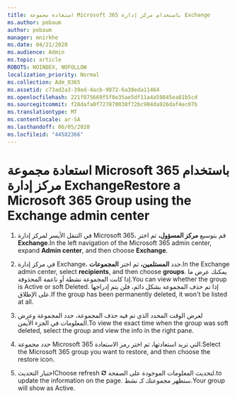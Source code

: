 ```yaml
---
title: استعادة مجموعة Microsoft 365 باستخدام مركز إدارة Exchange
ms.author: pebaum
author: pebaum
manager: mnirkhe
ms.date: 04/21/2020
ms.audience: Admin
ms.topic: article
ROBOTS: NOINDEX, NOFOLLOW
localization_priority: Normal
ms.collection: Adm_O365
ms.assetid: c73ad2a3-39ed-4acb-9872-6a38eda11464
ms.openlocfilehash: 221f075669f5f0e35ae5df11a4a59845ea81b5cd
ms.sourcegitcommit: f28dafa0f727870038f72bc904da926daf4ec07b
ms.translationtype: MT
ms.contentlocale: ar-SA
ms.lasthandoff: 06/05/2020
ms.locfileid: "44582366"
---
```

# <a name="restore-a-microsoft-365-group-using-the-exchange-admin-center"></a><span data-ttu-id="3e7df-102">استعادة مجموعة Microsoft 365 باستخدام مركز إدارة Exchange</span><span class="sxs-lookup"><span data-stu-id="3e7df-102">Restore a Microsoft 365 Group using the Exchange admin center</span></span>

1. <span data-ttu-id="3e7df-103">في التنقل الأيسر لمركز إدارة Microsoft 365، قم بتوسيع **مركز المسؤول،** ثم اختر **Exchange**.</span><span class="sxs-lookup"><span data-stu-id="3e7df-103">In the left navigation of the Microsoft 365 admin center, expand **Admin center**, and then choose **Exchange**.</span></span>
    
2. <span data-ttu-id="3e7df-104">في مركز إدارة Exchange، حدد **المستلمين،** ثم اختر **المجموعات**.</span><span class="sxs-lookup"><span data-stu-id="3e7df-104">In the Exchange admin center, select **recipients**, and then choose **groups**.</span></span> <span data-ttu-id="3e7df-105">يمكنك عرض ما إذا كانت المجموعة نشطة أو ناعمة المحذوفة.</span><span class="sxs-lookup"><span data-stu-id="3e7df-105">You can view whether the group is Active or soft Deleted.</span></span> <span data-ttu-id="3e7df-106">إذا تم حذف المجموعة بشكل دائم، فلن يتم إدراجها على الإطلاق.</span><span class="sxs-lookup"><span data-stu-id="3e7df-106">If the group has been permanently deleted, it won't be listed at all.</span></span>
    
3. <span data-ttu-id="3e7df-107">لعرض الوقت المحدد الذي تم فيه حذف المجموعة، حدد المجموعة وعرض المعلومات في الجزء الأيمن.</span><span class="sxs-lookup"><span data-stu-id="3e7df-107">To view the exact time when the group was soft deleted, select the group and view the info in the right pane.</span></span>
    
4. <span data-ttu-id="3e7df-108">حدد مجموعة Microsoft 365 التي تريد استعادتها، ثم اختر رمز الاستعادة.</span><span class="sxs-lookup"><span data-stu-id="3e7df-108">Select the Microsoft 365 group you want to restore, and then choose the restore icon.</span></span>
    
5. <span data-ttu-id="3e7df-109">اختيار التحديث</span><span class="sxs-lookup"><span data-stu-id="3e7df-109">Choose refresh</span></span> ![رمز التحديث](media/6464df90-2a91-4c1f-92a6-9a38c7696ac3.gif) <span data-ttu-id="3e7df-111">لتحديث المعلومات الموجودة على الصفحة.</span><span class="sxs-lookup"><span data-stu-id="3e7df-111">to update the information on the page.</span></span> <span data-ttu-id="3e7df-112">ستظهر مجموعتك كـ نشط.</span><span class="sxs-lookup"><span data-stu-id="3e7df-112">Your group will show as Active.</span></span> 
    

